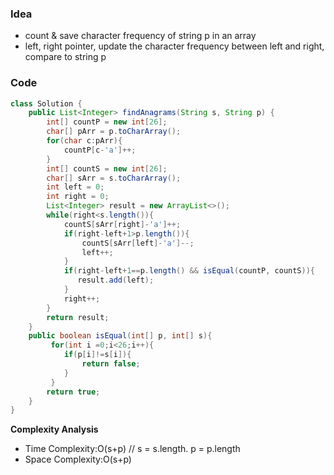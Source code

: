 ### Idea
- count & save character frequency of string p in an array
- left, right pointer, update the character frequency between left and right, compare to string p 
### Code

```java
class Solution {
    public List<Integer> findAnagrams(String s, String p) {
        int[] countP = new int[26];
        char[] pArr = p.toCharArray();
        for(char c:pArr){
            countP[c-'a']++;
        }
        int[] countS = new int[26];
        char[] sArr = s.toCharArray();
        int left = 0;
        int right = 0;
        List<Integer> result = new ArrayList<>();
        while(right<s.length()){
            countS[sArr[right]-'a']++;
            if(right-left+1>p.length()){
                countS[sArr[left]-'a']--;
                left++;
            }
            if(right-left+1==p.length() && isEqual(countP, countS)){
               result.add(left);
            }
            right++;
        }
        return result;
    }
    public boolean isEqual(int[] p, int[] s){
         for(int i =0;i<26;i++){
            if(p[i]!=s[i]){
                return false;
            }
         }
        return true;
    }
}

```

**Complexity Analysis**

- Time Complexity:O(s+p) // s = s.length. p = p.length
- Space Complexity:O(s+p)
